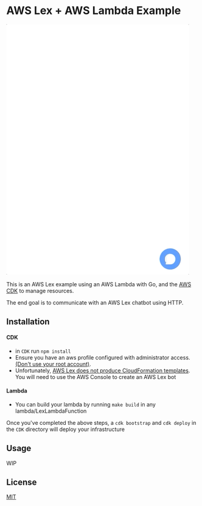 # AWS Lex + AWS Lambda Example

![example](./images/login.gif)

This is an AWS Lex example using an AWS Lambda with Go, and the [AWS CDK](https://cdkworkshop.com/) to manage resources.

The end goal is to communicate with an AWS Lex chatbot using HTTP.

## Installation

#### CDK

- in `CDK` run `npm install`
- Ensure you have an aws profile configured with administrator access. [(Don't use your root account)](https://cdkworkshop.com/15-prerequisites/200-account.html).
- Unfortunately, [AWS Lex does not produce CloudFormation templates](https://github.com/aws/aws-cdk/issues/4905). You will need to use the AWS Console to create an AWS Lex bot

#### Lambda

- You can build your lambda by running `make build` in any lambda/LexLambdaFunction

Once you've completed the above steps, a `cdk bootstrap` and `cdk deploy` in the `CDK` directory will deploy your infrastructure

## Usage

WIP

## License

[MIT](https://choosealicense.com/licenses/mit/)

